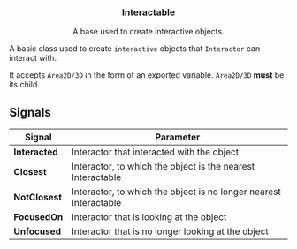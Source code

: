 <div align="center">
	<h3>Interactable</h3>
	<p />
	<p>A base used to create interactive objects.</p>
</div>

A basic class used to create `interactive` objects that `Interactor` can interact with.

It accepts `Area2D/3D` in the form of an exported variable.
`Area2D/3D` **must** be its child.

## Signals

| Signal         | Parameter                                                         |
| -------------- | ----------------------------------------------------------------- |
| **Interacted** | Interactor that interacted with the object                        |
| **Closest**    | Interactor, to which the object is the nearest Interactable       |
| **NotClosest** | Interactor, to which the object is no longer nearest Interactable |
| **FocusedOn**  | Interactor that is looking at the object                          |
| **Unfocused**  | Interactor that is no longer looking at the object                |
